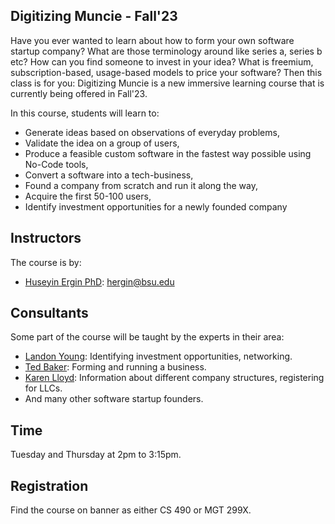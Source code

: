 ## Digitizing Muncie - Fall'23

Have you ever wanted to learn about how to form your own software startup company? What are those terminology around like series a, series b etc? How can you find someone to invest in your idea? What is freemium, subscription-based, usage-based models to price your software? Then this class is for you: Digitizing Muncie is a new immersive learning course that is currently being offered in Fall'23.

In this course, students will learn to:
- Generate ideas based on observations of everyday problems,
- Validate the idea on a group of users,
- Produce a feasible custom software in the fastest way possible using No-Code tools,
- Convert a software into a tech-business,
- Found a company from scratch and run it along the way,
- Acquire the first 50-100 users,
- Identify investment opportunities for a newly founded company

## Instructors

The course is by:
- [Huseyin Ergin PhD](http://www.cs.bsu.edu/~hergin): hergin@bsu.edu

## Consultants

Some part of the course will be taught by the experts in their area:
- [Landon Young](https://elevateventures.com/landon-young/): Identifying investment opportunities, networking.
- [Ted Baker](https://innovationconnector.com/about-the-ic/#av_section_1): Forming and running a business.
- [Karen Lloyd](https://isbdc.org/author/klloyd/): Information about different company structures, registering for LLCs.
- And many other software startup founders.

## Time

Tuesday and Thursday at 2pm to 3:15pm.

## Registration

Find the course on banner as either CS 490 or MGT 299X.
